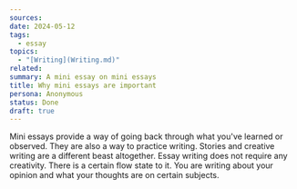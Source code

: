 ```yaml
---
sources: 
date: 2024-05-12
tags:
  - essay
topics:
  - "[Writing](Writing.md)"
related: 
summary: A mini essay on mini essays
title: Why mini essays are important
persona: Anonymous
status: Done
draft: true
---
```

Mini essays provide a way of going back through what you've learned or observed. They are also a way to practice writing. Stories and creative writing are a different beast altogether. Essay writing does not require any creativity. There is a certain flow state to it. You are writing about your opinion and what your thoughts are on certain subjects. 